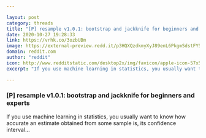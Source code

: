 ```yaml
---

layout: post
category: threads
title: "[P] resample v1.0.1: bootstrap and jackknife for beginners and experts"
date: 2020-10-27 19:28:33
link: https://vrhk.co/3ozbUBm
image: https://external-preview.redd.it/p3HQXQzdkmyXyJ89enL6PkgmSdstFY5z1QkzOzRNUaU.jpg?width=300&height=157.068062827&auto=webp&crop=300:157.068062827,smart&s=562a0131bd939135c72f875be192c0f5dae99b7a
domain: reddit.com
author: "reddit"
icon: http://www.redditstatic.com/desktop2x/img/favicon/apple-icon-57x57.png
excerpt: "If you use machine learning in statistics, you usually want to know how accurate an estimate obtained from some sample is, its confidence interval..."

---
```


### [P] resample v1.0.1: bootstrap and jackknife for beginners and experts

If you use machine learning in statistics, you usually want to know how accurate an estimate obtained from some sample is, its confidence interval...